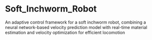 # Soft_Inchworm_Robot
An adaptive control framework for a soft inchworm robot, combining a neural network-based velocity prediction model with real-time material estimation and velocity optimization for efficient locomotion
